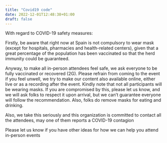 ```yaml
---
title: "Covid19 code"
date: 2022-12-01T12:48:38+01:00
draft: false
---
```

With regard to COVID-19 safety measures:

Firstly, be aware that right now at Spain is not compulsory to wear mask (except for hospitals, pharmacies and health-related centers), given that a great percentage of the population has been vaccinated so that the herd immunity could be guaranteed.

Anyway, to make all in-person attendees feel safe, we ask everyone to be fully vaccinated or recovered (2G). Please refrain from coming to the event if you feel unwell, we try to make our content also available online, either live or as a recording after the event.
Kindly note that not all participants will be wearing masks. If you are compromised by this, please let us know, and we will ask folks to respect it upon arrival, but we can’t guarantee everyone will follow the recommendation. Also, folks do remove masks for eating and drinking.

Also, we take this seriously and this organization is committed to contact all the attendees, may one of them reports a COVID-19 contagion

Please let us know if you have other ideas for how we can help you attend in-person events